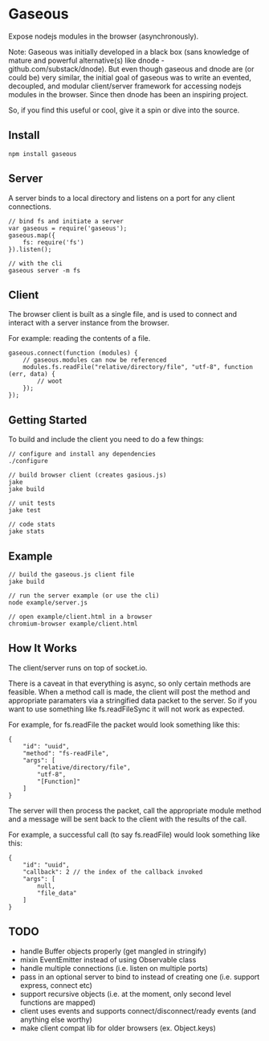 # Gaseous

Expose nodejs modules in the browser (asynchronously).

Note: Gaseous was initially developed in a black box (sans knowledge of mature and powerful alternative(s) like dnode - github.com/substack/dnode).
But even though gaseous and dnode are (or could be) very similar, the initial goal of gaseous was to write an 
evented, decoupled, and modular client/server framework for accessing nodejs modules in the browser. Since then dnode has been an inspiring project.

So, if you find this useful or cool, give it a spin or dive into the source.

## Install

    npm install gaseous

## Server

A server binds to a local directory and listens on a port for any client connections.

    // bind fs and initiate a server
    var gaseous = require('gaseous');
    gaseous.map({
        fs: require('fs')
    }).listen();

    // with the cli
    gaseous server -m fs

## Client

The browser client is built as a single file, and is used to connect and interact with a server instance from the browser.

For example: reading the contents of a file.

    gaseous.connect(function (modules) {
        // gaseous.modules can now be referenced
        modules.fs.readFile("relative/directory/file", "utf-8", function (err, data) {
            // woot
        });
    });

## Getting Started

To build and include the client you need to do a few things:

    // configure and install any dependencies
    ./configure

    // build browser client (creates gasious.js)
    jake
    jake build

    // unit tests
    jake test

    // code stats
    jake stats

## Example

    // build the gaseous.js client file
    jake build

    // run the server example (or use the cli)
    node example/server.js

    // open example/client.html in a browser
    chromium-browser example/client.html

## How It Works

The client/server runs on top of socket.io.

There is a caveat in that everything is async, so only certain methods are feasible. 
When a method call is made, the client will post the method and appropriate paramaters via a stringified data packet to the server.
So if you want to use something like fs.readFileSync it will not work as expected.

For example, for fs.readFile the packet would look something like this:

    {
        "id": "uuid",
        "method": "fs-readFile",
        "args": [
            "relative/directory/file",
            "utf-8",
            "[Function]"
        ]
    }

The server will then process the packet, call the appropriate module method and a message will be sent back to the client with the results of the call.

For example, a successful call (to say fs.readFile) would look something like this:

    {
        "id": "uuid",
        "callback": 2 // the index of the callback invoked
        "args": [
            null,
            "file_data"
        ]
    }

## TODO

* handle Buffer objects properly (get mangled in stringify)
* mixin EventEmitter instead of using Observable class
* handle multiple connections (i.e. listen on multiple ports)
* pass in an optional server to bind to instead of creating one (i.e. support express, connect etc)
* support recursive objects (i.e. at the moment, only second level functions are mapped)
* client uses events and supports connect/disconnect/ready events (and anything else worthy)
* make client compat lib for older browsers (ex. Object.keys)
